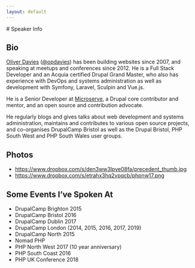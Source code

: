```yaml
---
layout: default
---
```

<div class="markup" markdown="1">
# Speaker Info

## Bio

[Oliver Davies][1] ([@opdavies][2]) has been building websites since 2007, and speaking at meetups and conferences since 2012. He is a Full Stack Developer and an Acquia certified Drupal Grand Master, who also has
experience with DevOps and systems administration as well as development with Symfony, Laravel, Sculpin and Vue.js.

He is a Senior Developer at [Microserve][3], a Drupal core contributor and mentor, and an open source and contribution advocate.

He regularly blogs and gives talks about web development and systems administration, maintains and contributes to various open source projects, and co-organises DrupalCamp Bristol as well as the Drupal Bristol, PHP South West and PHP South Wales user groups.

## Photos

- <https://www.dropbox.com/s/den3ww3lpve08fa/precedent_thumb.jpg>
- <https://www.dropbox.com/s/etrahx3hq2vpqcb/phpnw17.png>

## Some Events I’ve Spoken At

- DrupalCamp Brighton 2015
- DrupalCamp Bristol 2016
- DrupalCamp Dublin 2017
- DrupalCamp London (2014, 2015, 2016, 2017, 2019)
- DrupalCamp North 2015
- Nomad PHP
- PHP North West 2017 (10 year anniversary)
- PHP South Coast 2016
- PHP UK Conference 2018
</div>

[1]: {{site.url}}
[2]: {{site.twitter.url}}
[3]: {{site.companies[site.work.company].url}}
